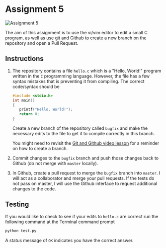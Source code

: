 # Assignment 5

![Assignment 5](https://github.com/PGE383-HPC/assignment5/actions/workflows/main.yml/badge.svg)

The aim of this assignment is to use the vi/vim editor to edit a small C program, as well as use git and Github to create a new branch on the repository and open a Pull Request. 


## Instructions

1. The repository contains a file `hello.c` which is a "Hello, World!" program written in the `C` programming language.  However, the file has a few syntax mistakes that is preventing it from compiling.  The correct code/syntax should be

   ````C
   #include <stdio.h>
   int main()
   {
      printf("Hello, World!");
      return 0;
   }
   ````

   Create a new branch of the repository called `bugfix` and make the necessary edits to the file to get it to compile correctly in this branch.

   You might need to revisit the [Git and Github video
   lesson](https://youtu.be/0xrsyxsI31A) for a reminder on how to create
   a branch.

2. Commit changes to the `bugfix` branch and push those changes back to Github (do not merge with `master` locally).

3. In Github, create a pull request to merge the `bugfix` branch into `master`.  I will act as a collaborator and merge your pull requests.  If the tests do not pass on master, I will use the Github interface to request additional changes to the code.

## Testing

If you would like to check to see if your edits to `hello.c` are correct run the following command at the Terminal command prompt

````bash
python test.py
````
 
A status message of `OK` indicates you have the correct answer. 

